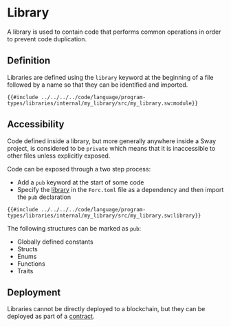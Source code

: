 # Library

A library is used to contain code that performs common operations in order to prevent code duplication.

## Definition

Libraries are defined using the `library` keyword at the beginning of a file followed by a name so that they can be identified and imported.

```sway
{{#include ../../../../code/language/program-types/libraries/internal/my_library/src/my_library.sw:module}}
```

## Accessibility

Code defined inside a library, but more generally anywhere inside a Sway project, is considered to be `private` which means that it is inaccessible to other files unless explicitly exposed.

Code can be exposed through a two step process:

- Add a `pub` keyword at the start of some code
- Specify the [library](external.md) in the `Forc.toml` file as a dependency and then import the `pub` declaration

```sway
{{#include ../../../../code/language/program-types/libraries/internal/my_library/src/my_library.sw:library}}
```

The following structures can be marked as `pub`:

- Globally defined constants
- Structs
- Enums
- Functions
- Traits

## Deployment

Libraries cannot be directly deployed to a blockchain, but they can be deployed as part of a [contract](../contract.md).
